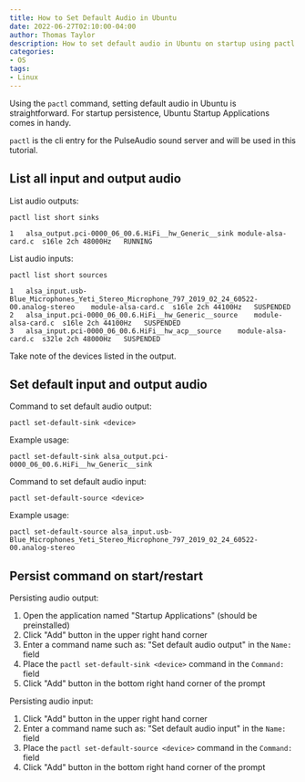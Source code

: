 ```yaml
---
title: How to Set Default Audio in Ubuntu
date: 2022-06-27T02:10:00-04:00
author: Thomas Taylor
description: How to set default audio in Ubuntu on startup using pactl
categories:
- OS
tags:
- Linux
---
```


Using the `pactl` command, setting default audio in Ubuntu is straightforward. For startup persistence, Ubuntu Startup Applications comes in handy.

`pactl` is the cli entry for the PulseAudio sound server and will be used in this tutorial.

## List all input and output audio

List audio outputs:

```text
pactl list short sinks
```

```text
1	alsa_output.pci-0000_06_00.6.HiFi__hw_Generic__sink	module-alsa-card.c	s16le 2ch 48000Hz	RUNNING
```

List audio inputs:

```text
pactl list short sources
```

```text
1	alsa_input.usb-Blue_Microphones_Yeti_Stereo_Microphone_797_2019_02_24_60522-00.analog-stereo	module-alsa-card.c	s16le 2ch 44100Hz	SUSPENDED
2	alsa_input.pci-0000_06_00.6.HiFi__hw_Generic__source	module-alsa-card.c	s16le 2ch 44100Hz	SUSPENDED
3	alsa_input.pci-0000_06_00.6.HiFi__hw_acp__source	module-alsa-card.c	s32le 2ch 48000Hz	SUSPENDED
```

Take note of the devices listed in the output.

## Set default input and output audio

Command to set default audio output:

```text
pactl set-default-sink <device>
```

Example usage:

```text
pactl set-default-sink alsa_output.pci-0000_06_00.6.HiFi__hw_Generic__sink
```

Command to set default audio input:

```text
pactl set-default-source <device>
```

Example usage:

```text
pactl set-default-source alsa_input.usb-Blue_Microphones_Yeti_Stereo_Microphone_797_2019_02_24_60522-00.analog-stereo
```

## Persist command on start/restart

Persisting audio output: 

1. Open the application named "Startup Applications" (should be preinstalled)
2. Click "Add" button in the upper right hand corner
3. Enter a command name such as: "Set default audio output" in the `Name:` field
4. Place the `pactl set-default-sink <device>` command in the `Command:` field
5. Click "Add" button in the bottom right hand corner of the prompt

Persisting audio input:

1. Click "Add" button in the upper right hand corner
2. Enter a command name such as: "Set default audio input" in the `Name:` field
3. Place the `pactl set-default-source <device>` command in the `Command:` field
4. Click "Add" button in the bottom right hand corner of the prompt
